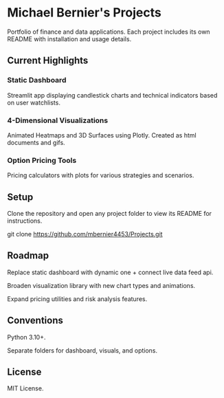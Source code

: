 # Michael Bernier's Projects

Portfolio of finance and data applications.
Each project includes its own README with installation and usage details.

## Current Highlights

### Static Dashboard
Streamlit app displaying candlestick charts and technical indicators based on user watchlists.

### 4-Dimensional Visualizations
Animated Heatmaps and 3D Surfaces using Plotly. Created as html documents and gifs.

### Option Pricing Tools
Pricing calculators with plots for various strategies and scenarios.

## Setup

Clone the repository and open any project folder to view its README for instructions.

git clone https://github.com/mbernier4453/Projects.git

## Roadmap

Replace static dashboard with dynamic one + connect live data feed api.

Broaden visualization library with new chart types and animations.

Expand pricing utilities and risk analysis features.

## Conventions

Python 3.10+.

Separate folders for dashboard, visuals, and options.

## License

MIT License.
